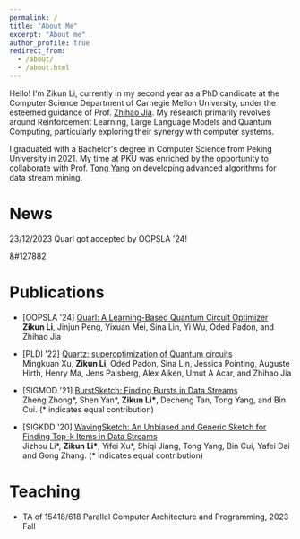```yaml
---
permalink: /
title: "About Me"
excerpt: "About me"
author_profile: true
redirect_from: 
  - /about/
  - /about.html
---
```


<!-- I am Zikun Li, a second-year PhD student at Computer Science Department of Carnegie Mellon University, and honorably advised by Prof. [Zhihao Jia](https://www.cs.cmu.edu/~zhihaoj2/). My research interests are in Reinforcement Learning, Large Language Models and their intersections with computer systems.   -->
<!-- I received my Bachelor's degree in Computer Science at Peking University in 2021. At PKU, I am lucky to have worked with Prof. [Tong Yang](http://net.pku.edu.cn/~yangtong/) on designing algorithms in data stream mining. -->
Hello! I'm Zikun Li, currently in my second year as a PhD candidate at the Computer Science Department of Carnegie Mellon University, under the esteemed guidance of Prof. [Zhihao Jia](https://www.cs.cmu.edu/~zhihaoj2/). My research primarily revolves around Reinforcement Learning, Large Language Models and Quantum Computing, particularly exploring their synergy with computer systems.

I graduated with a Bachelor's degree in Computer Science from Peking University in 2021. My time at PKU was enriched by the opportunity to collaborate with Prof. [Tong Yang](http://net.pku.edu.cn/~yangtong/) on developing advanced algorithms for data stream mining.

# News

23/12/2023 Quarl got accepted by OOPSLA '24! <p>&#127882</p>

# Publications

- \[OOPSLA '24\] [Quarl: A Learning-Based Quantum Circuit Optimizer](https://arxiv.org/abs/2307.10120)  
  <b>Zikun Li</b>, Jinjun Peng, Yixuan Mei, Sina Lin, Yi Wu, Oded Padon, and Zhihao Jia

- \[PLDI '22\] [Quartz: superoptimization of Quantum circuits](https://dl.acm.org/doi/pdf/10.1145/3519939.3523433)  
  Mingkuan Xu, <b>Zikun Li</b>, Oded Padon, Sina Lin, Jessica Pointing, Auguste Hirth, Henry Ma, Jens Palsberg, Alex Aiken, Umut A Acar, and Zhihao Jia

- \[SIGMOD '21\] [BurstSketch: Finding Bursts in Data Streams](https://dl.acm.org/doi/abs/10.1145/3448016.3452775)  
  Zheng Zhong\*, Shen Yan\*, <b>Zikun Li\*</b>, Decheng Tan, Tong Yang, and Bin Cui. (\* indicates equal contribution)

- \[SIGKDD '20\] [WavingSketch: An Unbiased and Generic Sketch for Finding Top-k Items in Data Streams](https://dl.acm.org/doi/abs/10.1145/3394486.3403208)  
  Jizhou Li\*, <b>Zikun Li\*</b>, Yifei Xu\*, Shiqi Jiang, Tong Yang, Bin Cui, Yafei Dai and Gong Zhang. (\* indicates equal contribution)  

# Teaching

- TA of 15418/618 Parallel Computer Architecture and Programming, 2023 Fall 